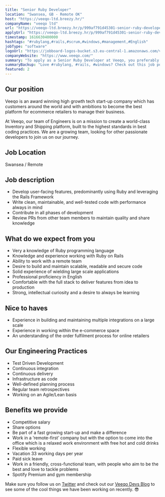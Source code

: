 ```yaml
---
title: "Senior Ruby Developer"
location: "Swansea, GB - Remote OK"
host: "https://veeqo-ltd.breezy.hr/"
companyName: "veeqo ltd"
url: "https://veeqo-ltd.breezy.hr/p/999af791d45301-senior-ruby-developer"
applyUrl: "https://veeqo-ltd.breezy.hr/p/999af791d45301-senior-ruby-developer/apply"
timestamp: 1616630400000
hashtags: "#rubylang,#rails,#scrum,#windows,#management,#English"
jobType: "software"
logoUrl: "https://jobboard-logos-bucket.s3.eu-central-1.amazonaws.com/veeqo-ltd"
companyWebsite: "https://www.veeqo.com/"
summary: "To apply as a Senior Ruby Developer at Veeqo, you preferably need to have knowledge and experience working with Ruby on Rails."
summaryBackup: "Love #rubylang, #rails, #windows? Check out this job post!"
featured: 2
---
```



## Our position

Veeqo is an award winning high growth tech start-up company which has customers around the world and with ambitions to become the best platform for ecommerce retailers to manage their business.

At Veeqo, our team of Engineers is on a mission to create a world-class Inventory and Shipping platform, built to the highest standards in best coding practices. We are a growing team, looking for other passionate developers to join us on our journey.

## Job Location

Swansea / Remote

## Job description

*   Develop user-facing features, predominantly using Ruby and leveraging the Rails Framework
*   Write clean, maintainable, and well-tested code with performance always in mind
*   Contribute in all phases of development
*   Review PRs from other team members to maintain quality and share knowledge

## What do we expect from you

*   Very a knowledge of Ruby programming language
*   Knowledge and experience working with Ruby on Rails
*   Ability to work with a remote team
*   Desire to build and maintain scalable, readable and secure code
*   Solid experience of wielding large scale applications
*   Professional proficiency in English
*   Comfortable with the full stack to deliver features from idea to production
*   Strong, intellectual curiosity and a desire to always be learning

## Nice to haves

*   Experience in building and maintaining multiple integrations on a large scale
*   Experience in working within the e-commerce space
*   An understanding of the order fulfilment process for online retailers

## Our Engineering Practices

*   Test Driven Development
*   Continuous integration
*   Continuous delivery
*   Infrastructure as code
*   Well-defined planning process
*   Regular team retrospectives
*   Working on an Agile/Lean basis

## Benefits we provide

*   Competitive salary
*   Share options
*   Be part of a fast growing start-up and make a difference
*   Work in a ‘remote-first’ company but with the option to come into the office which is a relaxed work environment with free hot and cold drinks
*   Flexible working
*   Vacation 33 working days per year
*   Paid sick leave
*   Work in a friendly, cross-functional team, with people who aim to be the best and love to tackle problems
*   Spotify Premium and gym membership

Make sure you follow us on [Twitter](https://twitter.com/veeqo_devs) and check out our [Veeqo Devs Blog](https://devs.veeqo.com/) to see some of the cool things we have been working on recently. 😎
